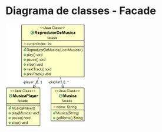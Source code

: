 # Diagrama de classes - Facade
<img src = 'https://github.com/AnaCarolinaNeves/Bertoti/blob/main/Engenharia%20de%20Software%20III/Facade/diagrama/diagrama-facade.png' height='280'>
